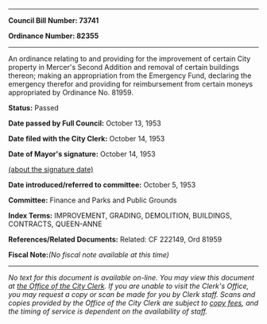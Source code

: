 

********

**Council Bill Number: 73741**
   
**Ordinance Number: 82355**
********

 An ordinance relating to and providing for the improvement of certain City property in Mercer's Second Addition and removal of certain buildings thereon; making an appropriation from the Emergency Fund, declaring the emergency therefor and providing for reimbursement from certain moneys appropriated by Ordinance No. 81959.

**Status:** Passed
   
**Date passed by Full Council:** October 13, 1953
   
**Date filed with the City Clerk:** October 14, 1953
   
**Date of Mayor's signature:** October 14, 1953
   
[(about the signature date)](/~public/approvaldate.htm)
   
   
   
**Date introduced/referred to committee:** October 5, 1953
   
**Committee:** Finance and Parks and Public Grounds
   
   
**Index Terms:** IMPROVEMENT, GRADING, DEMOLITION, BUILDINGS, CONTRACTS, QUEEN-ANNE

**References/Related Documents:** Related: CF 222149, Ord 81959

**Fiscal Note:**_(No fiscal note available at this time)_
********

_No text for this document is available on-line. You may view this document at [the Office of the City Clerk](http://www.seattle.gov/leg/clerk/contactUs.htm). If you are unable to visit the Clerk's Office, you may request a copy or scan be made for you by Clerk staff. Scans and copies provided by the Office of the City Clerk are subject to [copy fees](http://clerk.seattle.gov/~public/clerkfees.htm), and the timing of service is dependent on the availability of staff._

